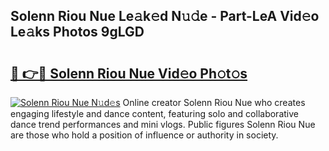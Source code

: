 ## Solenn Riou Nue Le𝚊k𝚎d N𝚞𝚍e - Part-LeA Vid𝚎o Le𝚊ks Photos 9gLGD

# <h2><a href="http://fb99ar.evod.top/?m=Solenn+Riou+Nue">🔗 👉🔴 Solenn Riou Nue Vid𝚎o Ph𝚘t𝚘s</a></h2>

[![Solenn Riou Nue N𝚞d𝚎s](https://i.imgur.com/8V9OHl7.gif)](http://fb99ar.evod.top/?m=Solenn+Riou+Nue)
Online creator Solenn Riou Nue who creates engaging lifestyle and dance content, featuring solo and collaborative dance trend performances and mini vlogs. Public figures Solenn Riou Nue are those who hold a position of influence or authority in society. 
